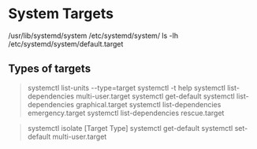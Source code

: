# System Targets

/usr/lib/systemd/system
/etc/systemd/system/
ls -lh /etc/systemd/system/default.target

## Types of targets


> systemctl list-units --type=target
> systemctl -t help
> systemctl list-dependencies multi-user.target
> systemctl get-default
> systemctl list-dependencies graphical.target
> systemctl list-dependencies emergency.target
> systemctl list-dependencies rescue.target

> systemctl isolate [Target Type]
> systemctl get-default
> systemctl set-default multi-user.target